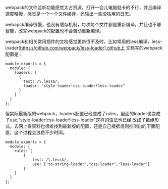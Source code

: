 
webpack的文件监听功能感觉太占资源，打开一会儿电脑就卡的不行，并且编译速度略慢，感觉是一个一个文件编译，还输出一些没啥用的日志。

webapck编译很慢，也没有缓存机制，每次每个文件都是重新编译，并且也不够智能，改完webpack的配置也不会自动重新编译。

webpack和相关常用插件的文档感觉更新很不及时，比如常用的less编译，less-loader[https://github.com/webpack/less-loader],github上
文档写的webpack配置是：
```
module.exports = {
  module: {
    loaders: [
      {
        test: /\.less$/,
        loader: "style-loader!css-loader!less-loader"
      }
    ]
  }
};
```
但实际最新版的webpack，loaders配置已经变成了rules，里面的loader也变成了use,"style-loader!css-loader!less-loader"这样的语法也已经
改成了数组形式。去网上查资料也很难找到最新版的配置，还是自己根据规则推测出的下面配置，这个过程会浪费不少时间。
```
module.exports = {
  module: {
    rules: [
		{
		    test: /\.less$/,
		    use: ['to-string-loader',"css-loader","less-loader"]
 		}
    ]
  }
};
```
